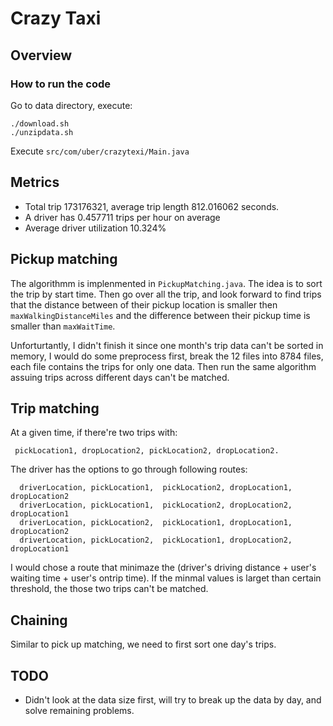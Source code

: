 # Crazy Taxi
## Overview
### How to run the code
Go to data directory, execute:
```
./download.sh
./unzipdata.sh
```
Execute `src/com/uber/crazytexi/Main.java`

## Metrics
* Total trip 173176321, average trip length 812.016062 seconds.
* A driver has 0.457711 trips per hour on average
* Average driver utilization 10.324%

## Pickup matching
The algorithmm is implenmented in `PickupMatching.java`. The idea is to sort the trip by start time. Then go over all the trip, and look forward to find trips that the distance between of their pickup location is smaller then `maxWalkingDistanceMiles` and the difference between their pickup time is smaller than `maxWaitTime`.

Unforturtantly, I didn't finish it since one month's trip data can't be sorted in memory, I would do some preprocess first, break the 12 files into 8784 files, each file contains the trips for only one data. Then run the same algorithm assuing trips across different days can't be matched.

## Trip matching
At a given time, if there're two trips with:
```
 pickLocation1, dropLocation2, pickLocation2, dropLocation2.
```
The driver has the options to go through following routes:

```
  driverLocation, pickLocation1,  pickLocation2, dropLocation1, dropLocation2
  driverLocation, pickLocation1,  pickLocation2, dropLocation2, dropLocation1
  driverLocation, pickLocation2,  pickLocation1, dropLocation1, dropLocation2
  driverLocation, pickLocation2,  pickLocation1, dropLocation2, dropLocation1
```

I would chose a route that minimaze the (driver's driving distance + user's waiting time + user's ontrip time). If the minmal values is larget than certain threshold, the those two trips can't be matched.

## Chaining
Similar to pick up matching, we need to first sort one day's trips.

## TODO
* Didn't look at the data size first, will try to break up the data by day, and solve remaining problems.



